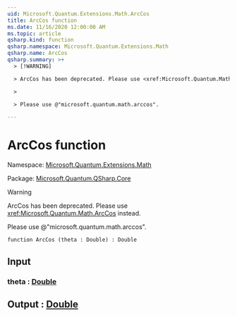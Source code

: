 ```yaml
---
uid: Microsoft.Quantum.Extensions.Math.ArcCos
title: ArcCos function
ms.date: 11/16/2020 12:00:00 AM
ms.topic: article
qsharp.kind: function
qsharp.namespace: Microsoft.Quantum.Extensions.Math
qsharp.name: ArcCos
qsharp.summary: >+
  > [!WARNING]

  > ArcCos has been deprecated. Please use <xref:Microsoft.Quantum.Math.ArcCos> instead.

  >

  > Please use @"microsoft.quantum.math.arccos".

---
```


# ArcCos function

Namespace: [Microsoft.Quantum.Extensions.Math](xref:Microsoft.Quantum.Extensions.Math)

Package: [Microsoft.Quantum.QSharp.Core](https://nuget.org/packages/Microsoft.Quantum.QSharp.Core)


> [!WARNING]
> ArcCos has been deprecated. Please use <xref:Microsoft.Quantum.Math.ArcCos> instead.
>
> Please use @"microsoft.quantum.math.arccos".



```qsharp
function ArcCos (theta : Double) : Double
```


## Input

### theta : [Double](xref:microsoft.quantum.lang-ref.double)





## Output : [Double](xref:microsoft.quantum.lang-ref.double)

